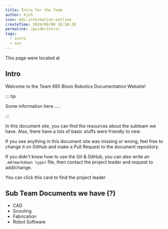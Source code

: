 ```yaml
---
title: Intro for the Team
author: kjch
icon: mdi:information-outline
createTime: 2024/08/08 18:58:26
permalink: /guide/intro/
tags:
  - intro
  - xxx
---
```


<Card title="Path" icon="bi:folder-fill">
    This page were located at
    <Badge type="tip" text="docs/notes/menu/guide/intro.md" />
</Card>

## Intro

Welcome to the Team 695 Bison Robotics Documentation Website! <Icon name="noto:smiling-face-with-open-hands" size="1.5em" />

::: tip

Some information here......

:::

In this document site, you can find the resources about the subteam we have. Also, there have a lots of basic stuffs were friendly to new.

If you see anything in this document site was missing or wrong, feel free to change it on GitHub and make a Pull Request to the document repository.  

If you didn't know how to use the Git & GitHub, you can also write an `.md(markdown type)` file, then contact the project leader and request to add/change.

<CardGrid cols="sm:1 md:2 lg:2">
  <LinkCard title="Contact Info" icon="mdi:people" href="./">
      You can click this card to find the project leader
  </LinkCard>
</CardGrid>

## Sub Team Documents we have (?)

- CAD
- Scouting
- Fabrication
- Robot Software

